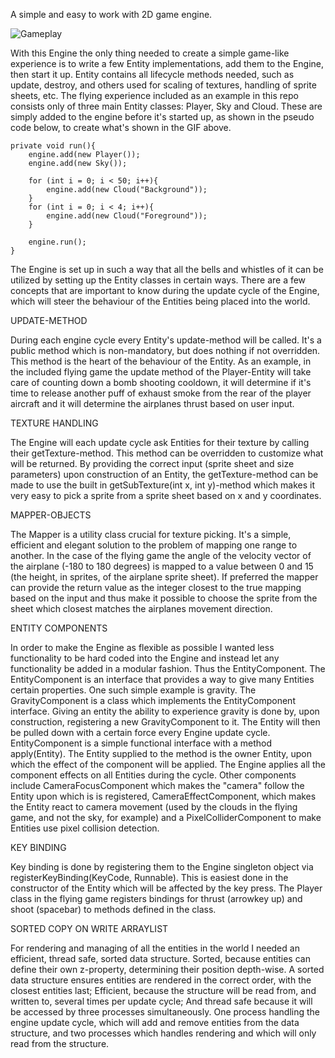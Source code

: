 A simple and easy to work with 2D game engine.

![Gameplay](https://github.com/gomsim/2DGameEngine/blob/master/demo/flygplansdemo.gif)

With this Engine the only thing needed to create a simple game-like experience is to write a few Entity implementations, add them to the Engine, then start it up. Entity contains all lifecycle methods needed, such as update, destroy, and others used for scaling of textures, handling of sprite sheets, etc.
The flying experience included as an example in this repo consists only of three main Entity classes: Player, Sky and Cloud. These are simply added to the engine before it's started up, as shown in the pseudo code below, to create what's shown in the GIF above.

    private void run(){
        engine.add(new Player());
        engine.add(new Sky());

        for (int i = 0; i < 50; i++){
            engine.add(new Cloud("Background"));
        }
        for (int i = 0; i < 4; i++){
            engine.add(new Cloud("Foreground"));
        }

        engine.run();
    }

The Engine is set up in such a way that all the bells and whistles of it can be utilized by setting up the Entity classes in certain ways. There are a few concepts that are important to know during the update cycle of the Engine, which will steer the behaviour of the Entities being placed into the world.

UPDATE-METHOD

During each engine cycle every Entity's update-method will be called. It's a public method which is non-mandatory, but does nothing if not overridden. This method is the heart of the behaviour of the Entity. As an example, in the included flying game the update method of the Player-Entity will take care of counting down a bomb shooting cooldown, it will determine if it's time to release another puff of exhaust smoke from the rear of the player aircraft and it will determine the airplanes thrust based on user input. 

TEXTURE HANDLING

The Engine will each update cycle ask Entities for their texture by calling their getTexture-method. This method can be overridden to customize what will be returned. By providing the correct input (sprite sheet and size parameters) upon construction of an Entity, the getTexture-method can be made to use the built in getSubTexture(int x, int y)-method which makes it very easy to pick a sprite from a sprite sheet based on x and y coordinates.

MAPPER-OBJECTS

The Mapper is a utility class crucial for texture picking. It's a simple, efficient and elegant solution to the problem of mapping one range to another. In the case of the flying game the angle of the velocity vector of the airplane (-180 to 180 degrees) is mapped to a value between 0 and 15 (the height, in sprites, of the airplane sprite sheet). If preferred the mapper can provide the return value as the integer closest to the true mapping based on the input and thus make it possible to choose the sprite from the sheet which closest matches the airplanes movement direction.

ENTITY COMPONENTS

In order to make the Engine as flexible as possible I wanted less functionality to be hard coded into the Engine and instead let any functionality be added in a modular fashion. Thus the EntityComponent. The EntityComponent is an interface that provides a way to give many Entities certain properties. One such simple example is gravity. The GravityComponent is a class which implements the EntityComponent interface. Giving an entity the ability to experience gravity is done by, upon construction, registering a new GravityComponent to it. 
The Entity will then be pulled down with a certain force every Engine update cycle. EntityComponent is a simple functional interface with a method apply(Entity). The Entity supplied to the method is the owner Entity, upon which the effect of the component will be applied. The Engine applies all the component effects on all Entities during the cycle.
Other components include CameraFocusComponent which makes the "camera" follow the Entity upon which is is registered, CameraEffectComponent, which makes the Entity react to camera movement (used by the clouds in the flying game, and not the sky, for example) and a PixelColliderComponent to make Entities use pixel collision detection.

KEY BINDING

Key binding is done by registering them to the Engine singleton object via registerKeyBinding(KeyCode, Runnable). This is easiest done in the constructor of the Entity which will be affected by the key press. The Player class in the flying game registers bindings for thrust (arrowkey up) and shoot (spacebar) to methods defined in the class. 

SORTED COPY ON WRITE ARRAYLIST

For rendering and managing of all the entities in the world I needed an efficient, thread safe, sorted data structure. Sorted, because entities can define their own z-property, determining their position depth-wise. A sorted data structure ensures entities are rendered in the correct order, with the closest entities last; Efficient, because the structure will be read from, and written to, several times per update cycle; And thread safe because it will be accessed by three processes simultaneously. One process handling the engine update cycle, which will add and remove entities from the data structure, and two processes which handles rendering and which will only read from the structure.